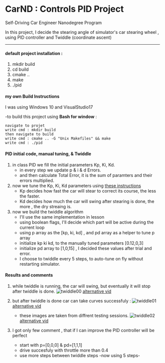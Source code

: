# CarND : Controls PID Project
Self-Driving Car Engineer Nanodegree Program

In this project, I decide the stearing angle of simulator's car stearing wheel , using PID controller and Twiddle (coordinate ascent)

---
#### default project installation :
1. mkdir build
2. cd build
3. cmake ..
4. make
5. ./pid 

#### my own Build Instructions
I was using Windows 10 and VisualStudio17

-to build this project using **Bash for window** :

    navigate to projet
    write cmd : mkdir build
    then navigate to build
    write cmd : cmake .. -G "Unix Makefiles" && make
    write cmd : ./pid 

#### PID initial code, manual tuning, & Twiddle

1. in class PID we fill the initial parameters Kp, Ki, Kd.
   * in every step we update p & i & d Errors.
   * and then calculate Total Error, it is the sum of paramters and their errors multiplied.
2. now we tune the Kp, Ki, Kd parameters using [these instructions](https://udacity-reviews-uploads.s3.amazonaws.com/_attachments/41330/1493863065/pid_control_document.pdf#%5B%7B%22num%22%3A37%2C%22gen%22%3A0%7D%2C%7B%22name%22%3A%22XYZ%22%7D%2C56.7%2C785.3%2C0%5D)
   * Kp decides how fast the car will stear to correct its course, the less the faster.
   * Kd decides how much the car will swing after stearing is done, the more , the dry streaing is.
3. now we build the twiddle algorithm 
   * I'll use the same implementation in lesson
   * using boolean flags, I'll decide which part will be active during the current loop
   * using p array as the [kp, ki, kd] , and pd array as a helper to tune p array
   * initialize kp ki kd, to the manually tuned parameters [0.12,0,3]
   * initialize pd array to [1,0,15] , I decided these values after trial and error.
   * I choose to twiddle every 5 steps, to auto-tune on fly without restarting simulator.

#### Results and comments

1. while twiddle is running, the car will swing, but eventually it will stop after twiddle is done.
   ![twiddle00](https://github.com/anasmatic/CarND-Term2-project4-PID-Control/tree/master/res/t00.gif)
    [alternative vid](https://github.com/anasmatic/CarND-Term2-project4-PID-Control/tree/master/res/t00.mp4)
2. but after twiddle is done car can take curves successfuly :
   ![twiddle01](https://github.com/anasmatic/CarND-Term2-project4-PID-Control/tree/master/res/t01.gif)
    [alternative vid](https://github.com/anasmatic/CarND-Term2-project4-PID-Control/tree/master/res/t01.mp4)
   * these images are taken from diffrent testing sessions.
   ![twiddle02](https://github.com/anasmatic/CarND-Term2-project4-PID-Control/tree/master/res/t02.gif)
    [alternative vid](https://github.com/anasmatic/CarND-Term2-project4-PID-Control/tree/master/res/t02.mp4)


3. I got only few comment , that if I can improve the PID controller will be perfect
   * start with p=[0,0,0] & pd=[1,1,1]
   * drive succesfuly with throttle more than 0.4
   * use more steps between twiddle steps -now using 5 steps-

